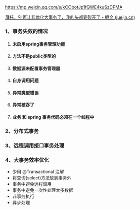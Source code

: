 https://mp.weixin.qq.com/s/kCObotJp1fQWE4kuSzDPMA

[拜托，别再让我优化大事务了，我的头都要裂开了 - 掘金 (juejin.cn)](https://juejin.cn/post/6902606669885210632)



### 1、事务失效的情况

1. #### 未启用spring事务管理功能

2. #### 方法不是public类型的

3. #### 数据源未配置事务管理器

4. #### 自身调用问题

5. #### 异常类型错误

6. #### 异常被吞了

7. #### 业务 和 spring 事务代码必须在一个线程中

### 2、分布式事务



### 3、远程调用接口事务处理



### 4、大事务效率优化

- 少用 @Transactional 注解
- 将查询(select)方法放到事务外
- 事务中避免远程调用
- 事务中避免一次性处理太多数据
- 非事务执行
- 异步处理